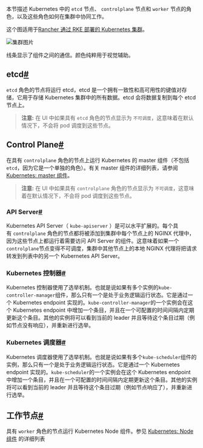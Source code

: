 本节描述 Kubernetes 中的 `etcd` 节点、 `controlplane` 节点和 `worker` 节点的角色，以及这些角色如何在集群中协同工作。

这个图适用于[Rancher 通过 RKE 部署的 Kubernetes 集群](https://docs.rancher.cn/docs/rancher2.5/cluster-provisioning/rke-clusters/_index)。

![集群图片](https://docs.rancher.cn/assets/images/clusterdiagram-2b66ee124fed594265b3bc07fa1f145d.svg)

线条显示了组件之间的通信。颜色纯粹用于视觉辅助。

## etcd[#](https://docs.rancher.cn/docs/rancher2.5/cluster-provisioning/production/nodes-and-roles/_index#etcd "Direct link to heading")

`etcd` 角色的节点将运行 etcd，etcd 是一个拥有一致性和高可用性的键值对存储，它用于存储 Kubernetes 集群中的所有数据。etcd 会将数据复制到每个 etcd 节点上。

> **注意:** 在 UI 中如果具有 `etcd` 角色的节点显示为 `不可调度`，这意味着在默认情况下，不会将 pod 调度到这些节点。

## Control Plane[#](https://docs.rancher.cn/docs/rancher2.5/cluster-provisioning/production/nodes-and-roles/_index#control-plane "Direct link to heading")

在具有 `controlplane` 角色的节点上运行 Kubernetes 的 master 组件（不包括`etcd`，因为它是一个单独的角色）。有关 master 组件的详细列表，请参阅[Kubernetes: master 组件](https://kubernetes.io/docs/concepts/overview/components/#master-components)。

> **注意:** 在 UI 中如果具有 `controlplane` 角色的节点显示为 `不可调度`，这意味着在默认情况下，不会将 pod 调度到这些节点。

### API Server[#](https://docs.rancher.cn/docs/rancher2.5/cluster-provisioning/production/nodes-and-roles/_index#api-server "Direct link to heading")

Kubernetes API Server（ `kube-apiserver` ）是可以水平扩展的。每个具有 `controlplane` 角色的节点都将被添加到集群中每个节点上的 NGINX 代理中，因为这些节点上都运行着需要访问 API Server 的组件。这意味着如果一个`controlplane`节点变得不可调度，集群中其他节点上的本地 NGINX 代理将把请求转发到列表中的另一个 Kubernetes API Server。

### Kubernetes 控制器[#](https://docs.rancher.cn/docs/rancher2.5/cluster-provisioning/production/nodes-and-roles/_index#kubernetes-%E6%8E%A7%E5%88%B6%E5%99%A8 "Direct link to heading")

Kubernetes 控制器使用了选举机制。也就是说如果有多个实例的`kube-controller-manager`组件，那么只有一个是处于业务逻辑运行状态。它是通过一个 Kubernetes endpoint 实现的。`kube-controller-manager`的一个实例会在这个 Kubernetes endpoint 中增加一个条目，并且在一个可配置的时间间隔内定期更新这个条目。其他的实例将可以看到当前的 leader 并且等待这个条目过期（例如节点没有响应），并重新进行选举。

### Kubernetes 调度器[#](https://docs.rancher.cn/docs/rancher2.5/cluster-provisioning/production/nodes-and-roles/_index#kubernetes-%E8%B0%83%E5%BA%A6%E5%99%A8 "Direct link to heading")

Kubernetes 调度器使用了选举机制。也就是说如果有多个`kube-scheduler`组件的实例，那么只有一个是处于业务逻辑运行状态。它是通过一个 Kubernetes endpoint 实现的。`kube-scheduler`的一个实例会在这个 Kubernetes endpoint 中增加一个条目，并且在一个可配置的时间间隔内定期更新这个条目。其他的实例将可以看到当前的 leader 并且等待这个条目过期（例如节点响应了），并重新进行选举。

## 工作节点[#](https://docs.rancher.cn/docs/rancher2.5/cluster-provisioning/production/nodes-and-roles/_index#%E5%B7%A5%E4%BD%9C%E8%8A%82%E7%82%B9 "Direct link to heading")

具有 `worker` 角色的节点运行 Kubernetes Node 组件。参见 [Kubernetes: Node 组件](https://kubernetes.io/docs/concepts/overview/components/#node-components) 的详细列表